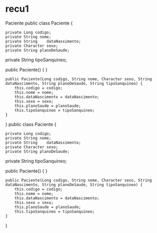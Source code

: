 # recu1
Paciente
public class Paciente {

    private Long codigo;
    private String nome;
    private String    dataNasximento;
    private Character sexo;
    private String planoDeSaude;
private String tipoSanquineo;

public Paciente() {
    }

    public Paciente(Long codigo, String nome, Character sexo, String dataNascimento, String planoDeSaude, String tipoSanquineo) {
        this.codigo = codigo;
        this.nome = nome;
        this.dataNascimento = dataNascimento;
        this.sexo = sexo;
        this.planoSaude = planoSaude;
        this.tipoSanquineo = tipoSanquineo;
    }

}
public class Paciente {

    private Long codigo;
    private String nome;
    private String    dataNasximento;
    private Character sexo;
    private String planoDeSaude;
private String tipoSanquineo;

public Paciente() {
    }

    public Paciente(Long codigo, String nome, Character sexo, String dataNascimento, String planoDeSaude, String tipoSanquineo) {
        this.codigo = codigo;
        this.nome = nome;
        this.dataNascimento = dataNascimento;
        this.sexo = sexo;
        this.planoSaude = planoSaude;
        this.tipoSanquineo = tipoSanquineo;
    }

}
